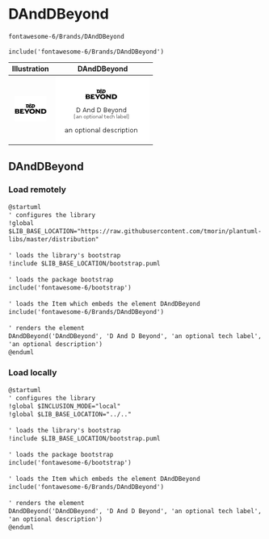 # DAndDBeyond


```text
fontawesome-6/Brands/DAndDBeyond
```

```text
include('fontawesome-6/Brands/DAndDBeyond')
```



| Illustration | DAndDBeyond |
| :---: | :---: |
| ![illustration for Illustration](../../fontawesome-6/Brands/DAndDBeyond.png) | ![illustration for DAndDBeyond](../../fontawesome-6/Brands/DAndDBeyond.Local.png) |




## DAndDBeyond

### Load remotely
```plantuml
@startuml
' configures the library
!global $LIB_BASE_LOCATION="https://raw.githubusercontent.com/tmorin/plantuml-libs/master/distribution"

' loads the library's bootstrap
!include $LIB_BASE_LOCATION/bootstrap.puml

' loads the package bootstrap
include('fontawesome-6/bootstrap')

' loads the Item which embeds the element DAndDBeyond
include('fontawesome-6/Brands/DAndDBeyond')

' renders the element
DAndDBeyond('DAndDBeyond', 'D And D Beyond', 'an optional tech label', 'an optional description')
@enduml
```

### Load locally
```plantuml
@startuml
' configures the library
!global $INCLUSION_MODE="local"
!global $LIB_BASE_LOCATION="../.."

' loads the library's bootstrap
!include $LIB_BASE_LOCATION/bootstrap.puml

' loads the package bootstrap
include('fontawesome-6/bootstrap')

' loads the Item which embeds the element DAndDBeyond
include('fontawesome-6/Brands/DAndDBeyond')

' renders the element
DAndDBeyond('DAndDBeyond', 'D And D Beyond', 'an optional tech label', 'an optional description')
@enduml
```

